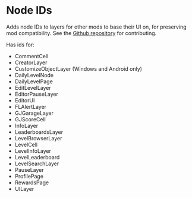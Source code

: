# Node IDs

Adds node IDs to layers for other mods to base their UI on, for preserving mod compatibility. See the [Github repository](https://github.com/geode-sdk/NodeIDs) for contributing.

Has ids for:

- CommentCell
- CreatorLayer
- CustomizeObjectLayer (Windows and Android only)
- DailyLevelNode
- DailyLevelPage
- EditLevelLayer
- EditorPauseLayer
- EditorUI
- FLAlertLayer
- GJGarageLayer
- GJScoreCell
- InfoLayer
- LeaderboardsLayer
- LevelBrowserLayer
- LevelCell
- LevelInfoLayer
- LevelLeaderboard
- LevelSearchLayer
- PauseLayer
- ProfilePage
- RewardsPage
- UILayer
